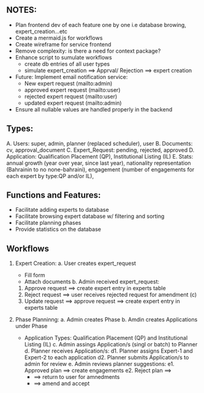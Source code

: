 ## NOTES:
- Plan frontend dev of each feature one by one i.e database browing, expert_creation...etc
- Create a mermaid.js for workflows
- Create wireframe for service frontend
- Remove complexity: is there a need for context package?
- Enhance script to sumulate workflows
  - create db entries of all user types
  - simulate expert_creation ==> Apprval/ Rejection ==> expert creation
- Future: Implement email notification service:
  - New expert request (mailto:admin)
  - approved expert request (mailto:user)
  - rejected expert request (mailto:user)
  - updated expert request (mailto:admin)
- Ensure all nullable values are handled properly in the backend

## Types:
A. Users: super, admin, planner (replaced scheduler), user
B. Documents: cv, approval_document
C. Expert_Request: pending, rejected, approved
D. Application: Qualification Placement (QP), Institutional Listing (IL)
E. Stats: annual growth (year over year, since last year), nationality representation (Bahrainin to no none-bahraini), engagement (number of engagements for each expert by type:QP and/or IL), 

## Functions and Features:
- Facilitate adding experts to database
- Facilitate browsing expert database w/ filtering and sorting
- Facilitate planning phases
- Provide statistics on the database

## Workflows
1. Expert Creation:
  a. User creates expert_request
    - Fill form
    - Attach documents
  b. Admin received expert_request:
    1. Approve request ==> create expert entry in experts table
    2. Reject request ==> user receives rejected request for amendment (c)
    3. Update request ==> approve request ==> create expert entry in experts table


2. Phase Planninng:
  a. Admin creates Phase
  b. Amdin creates Applications under Phase
    - Application Types: Qualification Placement (QP) and Institutional Listing (IL)
  c. Admin assings Application/s (singl or batch) to Planner
  d. Planner receives Application/s:
    d1. Planner assigns Expert-1 and Expert-2 to each application
    d2. Planner submits Application/s to admin for review
  e. Admin reviews planner suggestions:
    e1. Approved plan ==> create engagements
    e2. Reject plan ==> 
      - ==> return to user for amnedments
      - ==> amend and accept

